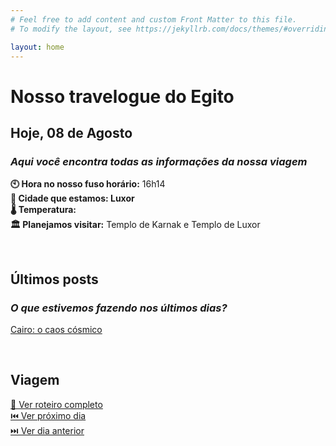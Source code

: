 ```yaml
---
# Feel free to add content and custom Front Matter to this file.
# To modify the layout, see https://jekyllrb.com/docs/themes/#overriding-theme-defaults

layout: home
---
```

# Nosso travelogue do Egito
## Hoje, 08 de Agosto
### _Aqui você encontra todas as informações da nossa viagem_

**🕙 Hora no nosso fuso horário:** 16h14<br/>
**📍 Cidade que estamos: Luxor** <br/>
**🌡️ Temperatura:** <br/>
**🏛️ Planejamos visitar:** Templo de Karnak e Templo de Luxor <br/>

<br/>

## Últimos posts
### _O que estivemos fazendo nos últimos dias?_
[ Cairo: o caos cósmico ]()

<br/>

## Viagem
[ 📅 Ver roteiro completo]() <br/>
[ ⏮️ Ver próximo dia]() <br/>
[ ⏭️ Ver dia anterior]() <br/>